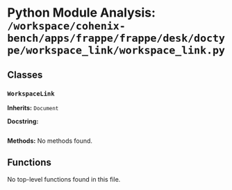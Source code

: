 # Python Module Analysis: `/workspace/cohenix-bench/apps/frappe/frappe/desk/doctype/workspace_link/workspace_link.py`

## Classes

### `WorkspaceLink`
**Inherits:** `Document`


**Docstring:**
```

```

**Methods:**
No methods found.




## Functions

No top-level functions found in this file.
